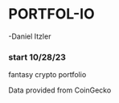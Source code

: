 # PORTFOL-IO
-Daniel Itzler

### start 10/28/23

fantasy crypto portfolio

Data provided from CoinGecko
